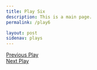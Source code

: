 ```yaml
---
title: Play Six
description: This is a main page.
permalink: /play6

layout: post
sidenav: plays
---
```

[Previous Play](/play5)
<br/>
[Next Play](/play7)